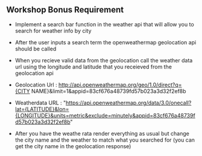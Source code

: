 ## Workshop Bonus Requirement

- Implement a search bar function in the weather api that will allow you to search for weather info by city

- After the user inputs a search term the openweathermap geolocation api should be called

- When you recieve valid data from the geolocation call the weather data url using the longitude and latitude that you receieved from the geolocation api

- Geolocation Url : http://api.openweathermap.org/geo/1.0/direct?q={CITY NAME}&limit=1&appid=83cf676a48739fd57b023a3d32f2ef8b

- Weatherdata URL : "https://api.openweathermap.org/data/3.0/onecall?lat={LATITUDE}&lon={LONGITUDE}&units=metric&exclude=minutely&appid=83cf676a48739fd57b023a3d32f2ef8b"

- After you have the weathe rata render everything as usual but change the city name and the weather to match what you searched for (you can get the city name in the geolocation response)
